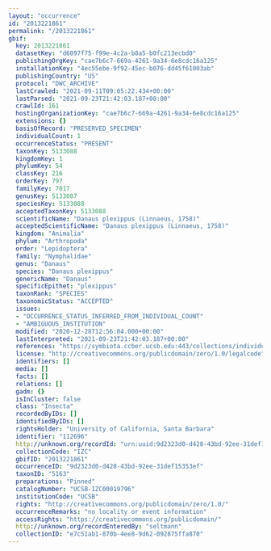 ```yaml
---
layout: "occurrence"
id: "2013221861"
permalink: "/2013221861"
gbif:
  key: 2013221861
  datasetKey: "d6097f75-f99e-4c2a-b8a5-b0fc213ecbd0"
  publishingOrgKey: "cae7b6c7-669a-4261-9a34-6e8cdc16a125"
  installationKey: "4ec55ebe-9f92-45ec-b076-dd45f61003ab"
  publishingCountry: "US"
  protocol: "DWC_ARCHIVE"
  lastCrawled: "2021-09-11T09:05:22.434+00:00"
  lastParsed: "2021-09-23T21:42:03.187+00:00"
  crawlId: 161
  hostingOrganizationKey: "cae7b6c7-669a-4261-9a34-6e8cdc16a125"
  extensions: {}
  basisOfRecord: "PRESERVED_SPECIMEN"
  individualCount: 1
  occurrenceStatus: "PRESENT"
  taxonKey: 5133088
  kingdomKey: 1
  phylumKey: 54
  classKey: 216
  orderKey: 797
  familyKey: 7017
  genusKey: 5133087
  speciesKey: 5133088
  acceptedTaxonKey: 5133088
  scientificName: "Danaus plexippus (Linnaeus, 1758)"
  acceptedScientificName: "Danaus plexippus (Linnaeus, 1758)"
  kingdom: "Animalia"
  phylum: "Arthropoda"
  order: "Lepidoptera"
  family: "Nymphalidae"
  genus: "Danaus"
  species: "Danaus plexippus"
  genericName: "Danaus"
  specificEpithet: "plexippus"
  taxonRank: "SPECIES"
  taxonomicStatus: "ACCEPTED"
  issues:
  - "OCCURRENCE_STATUS_INFERRED_FROM_INDIVIDUAL_COUNT"
  - "AMBIGUOUS_INSTITUTION"
  modified: "2020-12-28T12:56:04.000+00:00"
  lastInterpreted: "2021-09-23T21:42:03.187+00:00"
  references: "https://symbiota.ccber.ucsb.edu:443/collections/individual/index.php?occid=112696"
  license: "http://creativecommons.org/publicdomain/zero/1.0/legalcode"
  identifiers: []
  media: []
  facts: []
  relations: []
  gadm: {}
  isInCluster: false
  class: "Insecta"
  recordedByIDs: []
  identifiedByIDs: []
  rightsHolder: "University of California, Santa Barbara"
  identifier: "112696"
  http://unknown.org/recordId: "urn:uuid:9d2323d0-d428-43bd-92ee-31def15353ef"
  collectionCode: "IZC"
  gbifID: "2013221861"
  occurrenceID: "9d2323d0-d428-43bd-92ee-31def15353ef"
  taxonID: "5163"
  preparations: "Pinned"
  catalogNumber: "UCSB-IZC00019796"
  institutionCode: "UCSB"
  rights: "http://creativecommons.org/publicdomain/zero/1.0/"
  occurrenceRemarks: "no locality or event information"
  accessRights: "https://creativecommons.org/publicdomain/"
  http://unknown.org/recordEnteredBy: "seltmann"
  collectionID: "e7c51ab1-870b-4ee8-9d62-092875ffa870"
---
```

